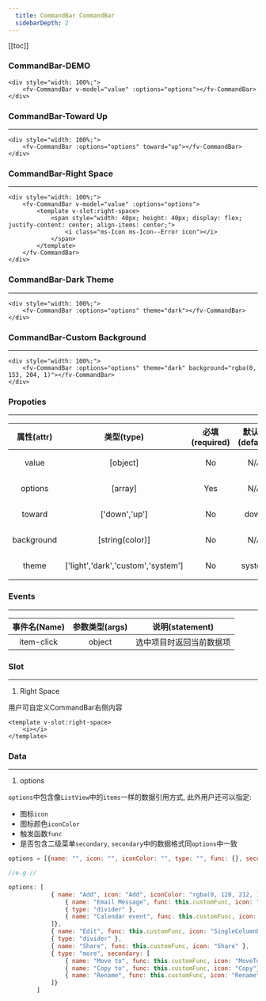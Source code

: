 ```yaml
---
  title: CommandBar CommandBar
  sidebarDepth: 2
---
```

  
[[toc]]

### CommandBar-DEMO

<script>
export default {
    data () {
        return {
            value: {},
            options: [
                { name: "Add", icon: "Add", iconColor: "rgba(0, 120, 212, 1)", func: this.customFunc, secondary: [
                    { name: "Email Message", func: this.customFunc, icon: "Mail", iconColor: "rgba(0, 153, 204, 1)" },
                    { type: "divider" },
                    { name: "Calendar event", func: this.customFunc, icon: "WebAppBuilderModule" }
                ]},
                { name: "Edit", func: this.customFunc, icon: "SingleColumnEdit" },
                { type: "divider" },
                { name: "Share", func: this.customFunc, icon: "Share" },
                { type: "more", secondary: [
                    { name: "Move to", func: this.customFunc, icon: "MoveToFolder"},
                    { name: "Copy to", func: this.customFunc, icon: "Copy"},
                    { name: "Rename", func: this.customFunc, icon: "Rename"}
                ]}
            ]
        }
    },
    methods: {
        customFunc () {
            console.log(1);
        }
    }
}
</script>

<div style="width: 100%;">
    <fv-CommandBar v-model="value" :options="options" style="z-index: 2;"></fv-CommandBar>
</div>

```vue
<div style="width: 100%;">
    <fv-CommandBar v-model="value" :options="options"></fv-CommandBar>
</div>
```

### CommandBar-Toward Up
---
<div style="width: 100%;">
    <fv-CommandBar :options="options" toward="up" style="z-index: 2;"></fv-CommandBar>
</div>

```vue
<div style="width: 100%;">
    <fv-CommandBar :options="options" toward="up"></fv-CommandBar>
</div>
```

### CommandBar-Right Space
---
<div style="width: 100%;">
    <fv-CommandBar v-model="value" :options="options" style="z-index: 2;">
        <template v-slot:right-space>
            <span style="width: 40px; height: 40px; display: flex; justify-content: center; align-items: center;">
                <i class="ms-Icon ms-Icon--Error icon"></i>
            </span>
        </template>
    </fv-CommandBar>
</div>

```vue
<div style="width: 100%;">
    <fv-CommandBar v-model="value" :options="options">
        <template v-slot:right-space>
            <span style="width: 40px; height: 40px; display: flex; justify-content: center; align-items: center;">
                <i class="ms-Icon ms-Icon--Error icon"></i>
            </span>
        </template>
    </fv-CommandBar>
</div>
```

### CommandBar-Dark Theme
---
<div style="width: 100%;">
    <fv-CommandBar :options="options" theme="dark" style="z-index: 2;"></fv-CommandBar>
</div>

```vue
<div style="width: 100%;">
    <fv-CommandBar :options="options" theme="dark"></fv-CommandBar>
</div>
```

### CommandBar-Custom Background
---
<div style="width: 100%;">
    <fv-CommandBar :options="options" theme="dark" background="rgba(0, 153, 204, 1)" style="z-index: 2;"></fv-CommandBar>
</div>

```vue
<div style="width: 100%;">
    <fv-CommandBar :options="options" theme="dark" background="rgba(0, 153, 204, 1)"></fv-CommandBar>
</div>
```

### Propoties
---
| 属性(attr) |             类型(type)             | 必填(required) | 默认值(default) |    说明(statement)     |
|:----------:|:----------------------------------:|:--------------:|:---------------:|:----------------------:|
|   value    |              [object]              |       No       |       N/A       |   绑定当前选中的对象   |
|  options   |              [array]               |      Yes       |       N/A       |    CommandBar数据源    |
|   toward   |           ['down','up']            |       No       |      down       |     下拉菜单的朝向     |
| background |          [string(color)]           |       No       |       N/A       |     CommandBar背景     |
|   theme    | ['light','dark','custom','system'] |       No       |     system      | 主题样式, 默认跟随系统 |

### Events
---
| 事件名(Name) | 参数类型(args) |     说明(statement)      |
|:------------:|:--------------:|:------------------------:|
|  item-click  |     object     | 选中项目时返回当前数据项 |
  
### Slot
---
1. Right Space

用户可自定义CommandBar右侧内容

```vue
<template v-slot:right-space>
    <i></i>
</template>
```

### Data
---
1. options

`options`中包含像`ListView`中的`items`一样的数据引用方式, 此外用户还可以指定:
- 图标`icon`
- 图标颜色`iconColor`
- 触发函数`func`
- 是否包含二级菜单`secondary`, `secondary`中的数据格式同`options`中一致

```javascript
options = [{name: "", icon: "", iconColor: "", type: "", func: {}, secondary: []}]

//e.g.//

options: [
            { name: "Add", icon: "Add", iconColor: "rgba(0, 120, 212, 1)", func: this.customFunc, secondary: [
                { name: "Email Message", func: this.customFunc, icon: "Mail", iconColor: "rgba(0, 153, 204, 1)" },
                { type: "divider" },
                { name: "Calendar event", func: this.customFunc, icon: "WebAppBuilderModule" }
            ]},
            { name: "Edit", func: this.customFunc, icon: "SingleColumnEdit" },
            { type: "divider" },
            { name: "Share", func: this.customFunc, icon: "Share" },
            { type: "more", secondary: [
                { name: "Move to", func: this.customFunc, icon: "MoveToFolder"},
                { name: "Copy to", func: this.customFunc, icon: "Copy"},
                { name: "Rename", func: this.customFunc, icon: "Rename"}
            ]}
        ]
```

